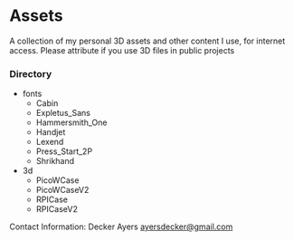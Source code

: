 # Assets

A collection of my personal 3D assets and other content I use, for internet access. Please attribute if you use 3D files in public projects

### Directory
- fonts
    - Cabin
    - Expletus_Sans
    - Hammersmith_One
    - Handjet
    - Lexend
    - Press_Start_2P
    - Shrikhand
- 3d
    - PicoWCase
    - PicoWCaseV2
    - RPICase
    - RPICaseV2


Contact Information: Decker Ayers ayersdecker@gmail.com
